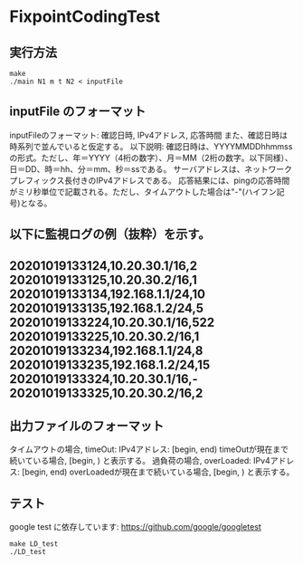 # FixpointCodingTest
## 実行方法
```
make
./main N1 m t N2 < inputFile
```
## inputFile のフォーマット
inputFileのフォーマット: 確認日時, IPv4アドレス, 応答時間
また、確認日時は時系列で並んでいると仮定する。
以下説明:
確認日時は、YYYYMMDDhhmmssの形式。ただし、年＝YYYY（4桁の数字）、月＝MM（2桁の数字。以下同様）、日＝DD、時＝hh、分＝mm、秒＝ssである。
サーバアドレスは、ネットワークプレフィックス長付きのIPv4アドレスである。
応答結果には、pingの応答時間がミリ秒単位で記載される。ただし、タイムアウトした場合は"-"(ハイフン記号)となる。

以下に監視ログの例（抜粋）を示す。
-------------------------------------------------
20201019133124,10.20.30.1/16,2
20201019133125,10.20.30.2/16,1
20201019133134,192.168.1.1/24,10
20201019133135,192.168.1.2/24,5
20201019133224,10.20.30.1/16,522
20201019133225,10.20.30.2/16,1
20201019133234,192.168.1.1/24,8
20201019133235,192.168.1.2/24,15
20201019133324,10.20.30.1/16,-
20201019133325,10.20.30.2/16,2
-------------------------------------------------
## 出力ファイルのフォーマット
タイムアウトの場合, timeOut: IPv4アドレス: [begin, end)
timeOutが現在まで続いている場合, [begin, ) と表示する。
過負荷の場合, overLoaded: IPv4アドレス: [begin, end)
overLoadedが現在まで続いている場合, [begin, ) と表示する。
## テスト
google test に依存しています: https://github.com/google/googletest
```
make LD_test
./LD_test
```
